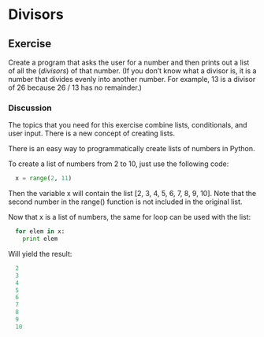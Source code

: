 # Divisors  
## Exercise 
Create a program that asks the user for a number and then prints out a list of all the (_divisors_) of that number. (If you don’t know what a divisor is, it is a number that divides evenly into another number. For example, 13 is a divisor of 26 because 26 / 13 has no remainder.)

### Discussion

The topics that you need for this exercise combine lists, conditionals, and user input. There is a new concept of creating lists.

There is an easy way to programmatically create lists of numbers in Python.

To create a list of numbers from 2 to 10, just use the following code:

```python
  x = range(2, 11)
 ```  
Then the variable x will contain the list [2, 3, 4, 5, 6, 7, 8, 9, 10]. Note that the second number in the range() function is not included in the original list.

Now that x is a list of numbers, the same for loop can be used with the list:

```python
  for elem in x: 
    print elem
 ```   
Will yield the result:
```python
  2
  3
  4
  5
  6
  7
  8
  9
  10
  ```